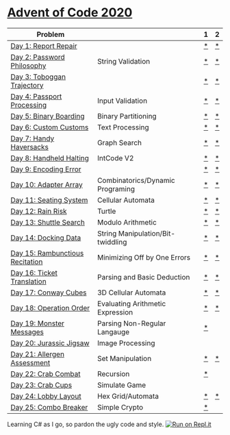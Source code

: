 # [Advent of Code 2020](https://adventofcode.com/2020) 


| Problem |  | 1 | 2 |
| --- | --- | --- | ---|
| [Day 1: Report Repair](https://adventofcode.com/2020/day/1)  |  | [*](https://raw.githubusercontent.com/dnabre/advent_2020/master/aoc_01.cs)   | [*](https://raw.githubusercontent.com/dnabre/advent_2020/master/aoc_01.cs) |
| [Day 2: Password Philosophy](https://adventofcode.com/2020/day/2)  | String Validation | [*](https://raw.githubusercontent.com/dnabre/advent_2020/master/aoc_02.cs)   | [*](https://raw.githubusercontent.com/dnabre/advent_2020/master/aoc_02.cs) |
| [Day 3: Toboggan Trajectory](https://adventofcode.com/2020/day/3)  |   |[*](https://raw.githubusercontent.com/dnabre/advent_2020/master/aoc_03.cs)   | [*](https://raw.githubusercontent.com/dnabre/advent_2020/master/aoc_03.cs) |
| [Day 4: Passport Processing](https://adventofcode.com/2020/day/4)  | Input Validation  |[*](https://raw.githubusercontent.com/dnabre/advent_2020/master/aoc_04.cs)   | [*](https://raw.githubusercontent.com/dnabre/advent_2020/master/aoc_04.cs) |
| [Day 5: Binary Boarding](https://adventofcode.com/2020/day/5)  |  Binary Partitioning |[*](https://raw.githubusercontent.com/dnabre/advent_2020/master/aoc_05.cs)   | [*](https://raw.githubusercontent.com/dnabre/advent_2020/master/aoc_05.cs) |
| [Day 6: Custom Customs](https://adventofcode.com/2020/day/6)  | Text Processing  |[*](https://raw.githubusercontent.com/dnabre/advent_2020/master/aoc_06.cs)   | [*](https://raw.githubusercontent.com/dnabre/advent_2020/master/aoc_06.cs) |
| [Day 7: Handy Haversacks](https://adventofcode.com/2020/day/7)  | Graph Search  |[*](https://raw.githubusercontent.com/dnabre/advent_2020/master/aoc_07.cs)   | [*](https://raw.githubusercontent.com/dnabre/advent_2020/master/aoc_07.cs) |
| [Day 8: Handheld Halting](https://adventofcode.com/2020/day/8)  | IntCode V2  |[*](https://raw.githubusercontent.com/dnabre/advent_2020/master/aoc_08.cs)   | [*](https://raw.githubusercontent.com/dnabre/advent_2020/master/aoc_08.cs) |
| [Day 9: Encoding Error](https://adventofcode.com/2020/day/9)  |   |[*](https://raw.githubusercontent.com/dnabre/advent_2020/master/aoc_09.cs)   | [*](https://raw.githubusercontent.com/dnabre/advent_2020/master/aoc_09.cs) |
| [Day 10: Adapter Array](https://adventofcode.com/2020/day/10)  |Combinatorics/Dynamic Programing   |[* ](https://raw.githubusercontent.com/dnabre/advent_2020/master/aoc_10.cs)   | [*](https://raw.githubusercontent.com/dnabre/advent_2020/master/aoc_10.cs) |
| [Day 11: Seating System](https://adventofcode.com/2020/day/11)  |Cellular Automata  |[*](https://raw.githubusercontent.com/dnabre/advent_2020/master/aoc_11.cs)   | [*](https://raw.githubusercontent.com/dnabre/advent_2020/master/aoc_11.cs) |
| [Day 12: Rain Risk](https://adventofcode.com/2020/day/12)  | Turtle  |[*](https://raw.githubusercontent.com/dnabre/advent_2020/master/aoc_12.cs)   | [*](https://raw.githubusercontent.com/dnabre/advent_2020/master/aoc_12.cs) |
| [Day 13: Shuttle Search](https://adventofcode.com/2020/day/13)  |  Modulo Arithmetic |[* ](https://raw.githubusercontent.com/dnabre/advent_2020/master/aoc_13.cs)   | [*](https://raw.githubusercontent.com/dnabre/advent_2020/master/aoc_13.cs) |
| [Day 14: Docking Data](https://adventofcode.com/2020/day/14)  | String Manipulation/Bit-twiddling  |[*](https://raw.githubusercontent.com/dnabre/advent_2020/master/aoc_14.cs)   | [*](https://raw.githubusercontent.com/dnabre/advent_2020/master/aoc_14.cs) |
| [Day 15: Rambunctious Recitation](https://adventofcode.com/2020/day/15)  | Minimizing Off by One Errors  |[*](https://raw.githubusercontent.com/dnabre/advent_2020/master/aoc_15.cs)   | [*](https://raw.githubusercontent.com/dnabre/advent_2020/master/aoc_15.cs) |
| [Day 16: Ticket Translation](https://adventofcode.com/2020/day/16)  | Parsing and Basic Deduction  |[*](https://raw.githubusercontent.com/dnabre/advent_2020/master/aoc_16.cs)   | [*](https://raw.githubusercontent.com/dnabre/advent_2020/master/aoc_16.cs) |
| [Day 17: Conway Cubes](https://adventofcode.com/2020/day/17)  |3D Cellular Automata     |[*](https://raw.githubusercontent.com/dnabre/advent_2020/master/aoc_17.cs)   | [*](https://raw.githubusercontent.com/dnabre/advent_2020/master/aoc_17.cs) |
| [Day 18: Operation Order](https://adventofcode.com/2020/day/18)  | Evaluating Arithmetic Expression  |[*](https://raw.githubusercontent.com/dnabre/advent_2020/master/aoc_18.cs)   | [*](https://raw.githubusercontent.com/dnabre/advent_2020/master/aoc_18.cs) |
| [Day 19: Monster Messages](https://adventofcode.com/2020/day/19)  | Parsing Non-Regular Langauge  |[*](https://raw.githubusercontent.com/dnabre/advent_2020/master/aoc_19.cs)   | [ ](https://raw.githubusercontent.com/dnabre/advent_2020/master/aoc_19.cs) |
| [Day 20: Jurassic Jigsaw](https://adventofcode.com/2020/day/20)  |  Image Processing |[ ](https://raw.githubusercontent.com/dnabre/advent_2020/master/aoc_20.cs)   | [ ](https://raw.githubusercontent.com/dnabre/advent_2020/master/aoc_20.cs) |
| [Day 21: Allergen Assessment](https://adventofcode.com/2020/day/21)  | Set Manipulation  |[*](https://raw.githubusercontent.com/dnabre/advent_2020/master/aoc_21.cs)   | [*](https://raw.githubusercontent.com/dnabre/advent_2020/master/aoc_21.cs) |
| [Day 22: Crab Combat](https://adventofcode.com/2020/day/22)  | Recursion  |[*](https://raw.githubusercontent.com/dnabre/advent_2020/master/aoc_22.cs)   | [ ](https://raw.githubusercontent.com/dnabre/advent_2020/master/aoc_22.cs) |
| [Day 23: Crab Cups](https://adventofcode.com/2020/day/23)  | Simulate Game  |[ ](https://raw.githubusercontent.com/dnabre/advent_2020/master/aoc_23.cs)   | [ ](https://raw.githubusercontent.com/dnabre/advent_2020/master/aoc_23.cs) |
| [Day 24: Lobby Layout](https://adventofcode.com/2020/day/24)  | Hex Grid/Automata  |[*](https://raw.githubusercontent.com/dnabre/advent_2020/master/aoc_24.cs)   | [*](https://raw.githubusercontent.com/dnabre/advent_2020/master/aoc_24.cs) |
| [Day 25: Combo Breaker](https://adventofcode.com/2020/day/25)  | Simple Crypto  |[*](https://raw.githubusercontent.com/dnabre/advent_2020/master/aoc_25.cs)   | [ ](https://raw.githubusercontent.com/dnabre/advent_2020/master/aoc_25.cs) |



Learning C# as I go, so pardon the ugly code and style. [![Run on Repl.it](https://repl.it/badge/github/dnabre/advent_2020)](https://repl.it/github/dnabre/advent_2020)
